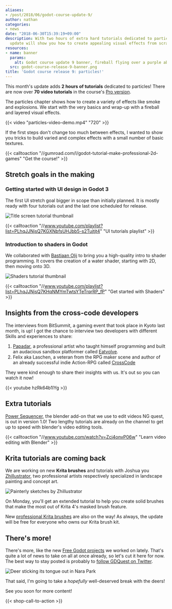 ```yaml
---
aliases:
- /post/2018/06/godot-course-update-9/
author: nathan
categories:
- news
date: "2018-06-30T15:39:19+09:00"
description: With two hours of extra hard tutorials dedicated to particles, this month's
  update will show you how to create appealing visual effects from scratch.
resources:
- name: banner
  params:
    alt: Godot course update 9 banner, fireball flying over a purple abstract background
  src: godot-course-release-9-banner.png
title: 'Godot course release 9: particles!'
---
```


This month's update adds **2 hours of tutorials** dedicated to particles! There are now over **70 video tutorials** in the course's [Pro version](//gumroad.com/l/godot-tutorial-make-professional-2d-games).

The particles chapter shows how to create a variety of effects like smoke and explosions. We start with the very basics and wrap-up with a fireball and layered visual effects.

{{< video "particles-video-demo.mp4" "720" >}}

If the first steps don't change too much between effects, I wanted to show you tricks to build varied and complex effects with a small number of basic textures.

{{< calltoaction "//gumroad.com/l/godot-tutorial-make-professional-2d-games" "Get the course!" >}}

## Stretch goals in the making

### Getting started with UI design in Godot 3

The first UI stretch goal bigger in scope than initially planned. It is mostly ready with four tutorials out and the last one scheduled for release.

![Title screen tutorial thumbnail](2018-06-13-title-screen-step-tutorial-fs8-medium.jpg)

{{< calltoaction "//www.youtube.com/playlist?list=PLhqJJNjsQ7KGXNbfsUHJbb5-s2Tujtjt4" "UI tutorials playlist" >}}

### Introduction to shaders in Godot

We collaborated with [Bastiaan Olij](//www.youtube.com/channel/UCrbLJYzJjDf2p-vJC011lYw) to bring you a high-quality intro to shader programming. It covers the creation of a water shader, starting with 2D, then moving onto 3D.

![Shaders tutorial thumbnail](2018-06-20-intro-to-shaders-2-medium.jpg)

{{< calltoaction "//www.youtube.com/playlist?list=PLhqJJNjsQ7KHqNMYmTwtsYTeTrqrRP_fP" "Get started with Shaders" >}}

## Insights from the cross-code developers

The interviews from BitSummit, a gaming event that took place in Kyoto last month, is up! I got the chance to interview two developers with different Skills and experiences to share:

1. [Papadar](//twitter.com/papadar_), a professional artist who taught himself programming and built an audacious sandbox platformer called [Eatvolve](//papadar.itch.io/eatvolve).
1. Felix aka Laschen, a veteran from the RPG maker scene and author of an already successful indie Action-RPG called [CrossCode](//www.radicalfishgames.com/)

They were kind enough to share their insights with us. It's out so you can watch it now!

{{< youtube hzRk64b1lYg >}}

## Extra tutorials

[Power Sequencer](/blender/power-sequencer/), the blender add-on that we use to edit videos NG quest, is out in version 1.0! Two lengthy tutorials are already on the channel to get up to speed with blender's video editing tools.

{{< calltoaction "//www.youtube.com/watch?v=Zcj4onvP06w" "Learn video editing with Blender" >}}

## Krita tutorials are coming back

We are working on new **Krita brushes** and tutorials with Joshua you [Zhillustrator](//twitter.com/zhille), two professional artists respectively specialized in landscape painting and concept art.

![Painterly sketches by Zhillustrator](paint-block-messy-fs8.png)

On Monday, you'll get an extended tutorial to help you create solid brushes that make the most out of Krita 4's masked brush feature.

New [professional Krita brushes](//gumroad.com/l/krita-brushes-for-game-artists) are also on the way! As always, the update will be free for everyone who owns our Krita brush kit.

## There's more!

There's more, like the new [Free Godot projects](//github.com/GDQuest/Godot-engine-tutorial-demos) we worked on lately. That's quite a lot of news to take on all at once already, so let's cut it here for now. The best way to stay posted is probably to [follow GDQuest on Twitter](//twitter.com/NathanGDQuest).

![Deer sticking its tongue out in Nara Park](deers-in-the-park.jpg)

That said, I'm going to take a *hopefully* well-deserved break with the deers!

See you soon for more content!

{{< shop-call-to-action >}}
